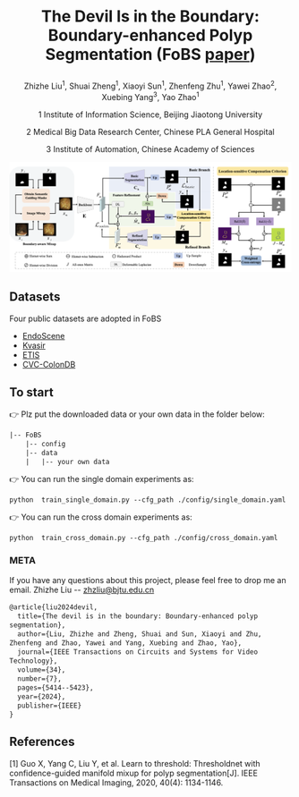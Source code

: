 # <p align="center">The Devil Is in the Boundary: Boundary-enhanced Polyp Segmentation (FoBS [paper](https://ieeexplore.ieee.org/abstract/document/10378660))</p>
<p align="center">Zhizhe Liu<sup>1</sup>, Shuai Zheng<sup>1</sup>, Xiaoyi Sun<sup>1</sup>, Zhenfeng Zhu<sup>1</sup>, Yawei Zhao<sup>2</sup>, Xuebing Yang<sup>3</sup>, Yao Zhao<sup>1</sup></p>
<p align="center">1 Institute of Information Science, Beijing Jiaotong University</p>
<p align="center">2 Medical Big Data Research Center, Chinese PLA General Hospital</p>
<p align="center">3 Institute of Automation, Chinese Academy of Sciences</p>

![image](./img/FoBS.png)

## Datasets
Four public datasets are adopted in FoBS


* [EndoScene](https://arxiv.org/abs/1612.00799)
* [Kvasir](https://arxiv.org/abs/1911.07069)
* [ETIS](https://link.springer.com/article/10.1007/s11548-013-0926-3)
* [CVC-ColonDB](https://ieeexplore.ieee.org/document/7294676)


## To start
👉 Plz put the downloaded data or your own data in the folder below:
```
|-- FoBS
    |-- config
    |-- data
    |   |-- your own data
```

👉 You can run the single domain experiments as:

```
python  train_single_domain.py --cfg_path ./config/single_domain.yaml
```

👉 You can run the cross domain experiments as:

```
python  train_cross_domain.py --cfg_path ./config/cross_domain.yaml
```


### META
If you have any questions about this project, please feel free to drop me an email.
Zhizhe Liu -- zhzliu@bjtu.edu.cn
```
@article{liu2024devil,
  title={The devil is in the boundary: Boundary-enhanced polyp segmentation},
  author={Liu, Zhizhe and Zheng, Shuai and Sun, Xiaoyi and Zhu, Zhenfeng and Zhao, Yawei and Yang, Xuebing and Zhao, Yao},
  journal={IEEE Transactions on Circuits and Systems for Video Technology},
  volume={34},
  number={7},
  pages={5414--5423},
  year={2024},
  publisher={IEEE}
}
```


## References
[1] Guo X, Yang C, Liu Y, et al. Learn to threshold: Thresholdnet with confidence-guided manifold mixup for polyp segmentation[J]. IEEE Transactions on Medical Imaging, 2020, 40(4): 1134-1146.
